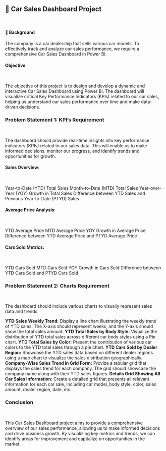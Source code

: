 ## :pushpin: Car Sales Dashboard Project
<br>

#### 🧠 Background
The company is a car dealership that sells various car models. To effectively track and analyze our sales performance, we require a comprehensive Car Sales Dashboard in Power BI.

#### Objective
<br>

The objective of this project is to design and develop a dynamic and interactive Car Sales Dashboard using Power BI. The dashboard will visualize critical Key Performance Indicators (KPIs) related to our car sales, helping us understand our sales performance over time and make data-driven decisions.

### Problem Statement 1: KPI’s Requirement
<br>

The dashboard should provide real-time insights into key performance indicators (KPIs) related to our sales data. This will enable us to make informed decisions, monitor our progress, and identify trends and opportunities for growth.

#### Sales Overview:
<br>

Year-to-Date (YTD) Total Sales
Month-to-Date (MTD) Total Sales
Year-over-Year (YOY) Growth in Total Sales
Difference between YTD Sales and Previous Year-to-Date (PTYD) Sales

#### Average Price Analysis:
<br>

YTD Average Price
MTD Average Price
YOY Growth in Average Price
Difference between YTD Average Price and PTYD Average Price

#### Cars Sold Metrics:
<br>

YTD Cars Sold
MTD Cars Sold
YOY Growth in Cars Sold
Difference between YTD Cars Sold and PTYD Cars Sold

### Problem Statement 2: Charts Requirement
<br>

The dashboard should include various charts to visually represent sales data and trends.


**YTD Sales Weekly Trend:** Display a line chart illustrating the weekly trend of YTD sales. The X-axis should represent weeks, and the Y-axis should show the total sales amount.
**YTD Total Sales by Body Style:** Visualize the distribution of YTD total sales across different car body styles using a Pie chart.
**YTD Total Sales by Color:** Present the contribution of various car colors to the YTD total sales through a pie chart.
**YTD Cars Sold by Dealer Region:** Showcase the YTD sales data based on different dealer regions using a map chart to visualize the sales distribution geographically.
**Company-Wise Sales Trend in Grid Form:** Provide a tabular grid that displays the sales trend for each company. The grid should showcase the company name along with their YTD sales figures.
**Details Grid Showing All Car Sales Information:** Create a detailed grid that presents all relevant information for each car sale, including car model, body style, color, sales amount, dealer region, date, etc.
<br>

### Conclusion
<br>

This Car Sales Dashboard project aims to provide a comprehensive overview of our sales performance, allowing us to make informed decisions and drive business growth. By visualizing key metrics and trends, we can identify areas for improvement and capitalize on opportunities in the market.
